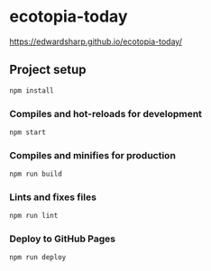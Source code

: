 # ecotopia-today 

https://edwardsharp.github.io/ecotopia-today/

## Project setup

```sh
npm install
```

### Compiles and hot-reloads for development

```sh
npm start
```

### Compiles and minifies for production

```sh
npm run build
```

### Lints and fixes files

```sh
npm run lint
```

### Deploy to GitHub Pages

```sh
npm run deploy
```

